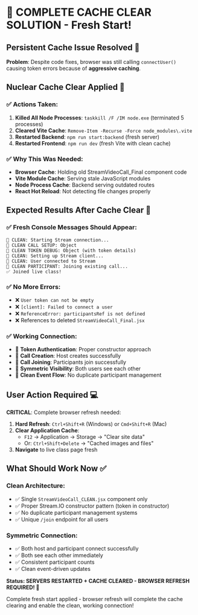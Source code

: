 # 🔄 COMPLETE CACHE CLEAR SOLUTION - Fresh Start!

## Persistent Cache Issue Resolved 🎯

**Problem**: Despite code fixes, browser was still calling `connectUser()` causing token errors because of **aggressive caching**.

## Nuclear Cache Clear Applied 🚀

### ✅ **Actions Taken**:

1. **Killed All Node Processes**: `taskkill /F /IM node.exe` (terminated 5 processes)
2. **Cleared Vite Cache**: `Remove-Item -Recurse -Force node_modules\.vite`
3. **Restarted Backend**: `npm run start:backend` (fresh server)
4. **Restarted Frontend**: `npm run dev` (fresh Vite with clean cache)

### ✅ **Why This Was Needed**:

- **Browser Cache**: Holding old StreamVideoCall_Final component code
- **Vite Module Cache**: Serving stale JavaScript modules  
- **Node Process Cache**: Backend serving outdated routes
- **React Hot Reload**: Not detecting file changes properly

## Expected Results After Cache Clear 🎯

### ✅ **Fresh Console Messages Should Appear**:
```
🚀 CLEAN: Starting Stream connection...
🚀 CLEAN CALL SETUP: Object
🚀 CLEAN TOKEN DEBUG: Object (with token details)
🚀 CLEAN: Setting up Stream client...
🚀 CLEAN: User connected to Stream
🚀 CLEAN PARTICIPANT: Joining existing call...
✅ Joined live class!
```

### ✅ **No More Errors**:
- ❌ `User token can not be empty`
- ❌ `[client]: Failed to connect a user`
- ❌ `ReferenceError: participantsRef is not defined`
- ❌ References to deleted `StreamVideoCall_Final.jsx`

### ✅ **Working Connection**:
- 🎯 **Token Authentication**: Proper constructor approach
- 🎯 **Call Creation**: Host creates successfully
- 🎯 **Call Joining**: Participants join successfully  
- 🎯 **Symmetric Visibility**: Both users see each other
- 🎯 **Clean Event Flow**: No duplicate participant management

## User Action Required 💻

**CRITICAL**: Complete browser refresh needed:

1. **Hard Refresh**: `Ctrl+Shift+R` (Windows) or `Cmd+Shift+R` (Mac)
2. **Clear Application Cache**: 
   - `F12` → Application → Storage → "Clear site data"
   - Or: `Ctrl+Shift+Delete` → "Cached images and files"
3. **Navigate** to live class page fresh

## What Should Work Now ✅

### **Clean Architecture**:
- ✅ Single `StreamVideoCall_CLEAN.jsx` component only
- ✅ Proper Stream.IO constructor pattern (token in constructor)
- ✅ No duplicate participant management systems
- ✅ Unique `/join` endpoint for all users

### **Symmetric Connection**:
- ✅ Both host and participant connect successfully
- ✅ Both see each other immediately
- ✅ Consistent participant counts
- ✅ Clean event-driven updates

**Status: SERVERS RESTARTED + CACHE CLEARED - BROWSER REFRESH REQUIRED! 🔄**

Complete fresh start applied - browser refresh will complete the cache clearing and enable the clean, working connection!
